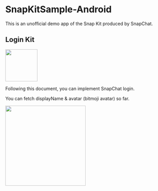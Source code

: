 # SnapKitSample-Android

This is an unofficial demo app of the Snap Kit produced by SnapChat.

## Login Kit
<img src="https://user-images.githubusercontent.com/17683316/42131965-12afd184-7d49-11e8-931b-0ef5578157df.png" width="100">

Following this document, you can implement SnapChat login. 

You can fetch displayName & avatar (bitmoji avatar) so far.

<img src="https://user-images.githubusercontent.com/17683316/42731432-2a7035fc-8848-11e8-9581-a8e39f99b122.gif" width="250">
